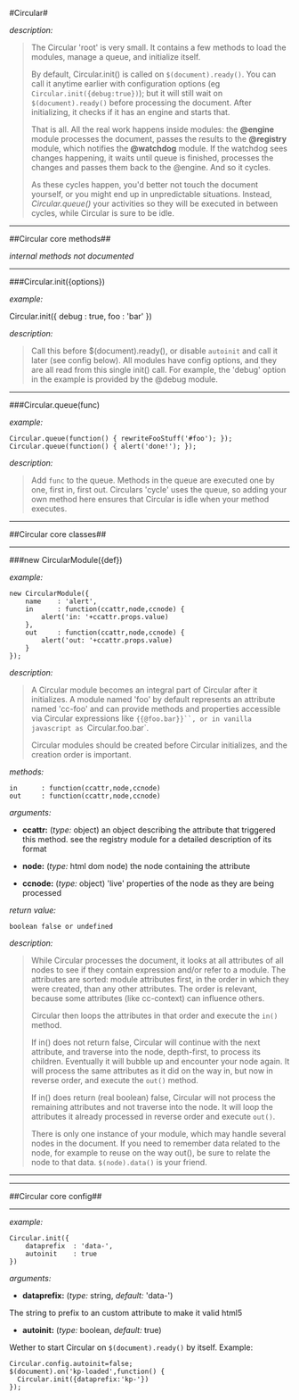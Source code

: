 #Circular#

*description:*

> The Circular 'root' is very small. It contains a few methods to load the modules, manage a queue, and initialize itself. 
>
> By default, Circular.init() is called on `$(document).ready()`. You can call it anytime earlier with configuration options (eg `Circular.init({debug:true})`); but it will still wait on `$(document).ready()` before processing the document. After initializing, it checks if it has an engine and starts that. 
>
> That is all. All the real work happens inside modules: the **@engine** module processes the document, passes the results to the **@registry** module, which notifies the **@watchdog** module. If the watchdog sees changes happening, it waits until queue is finished, processes the changes and passes them back to the @engine. And so it cycles.
>
> As these cycles happen, you'd better not touch the document yourself, or you might end up in unpredictable situations. Instead, *Circular.queue()* your activities so they will be executed in between cycles, while Circular is sure to be idle.
>

----

##Circular core methods##

*internal methods not documented*

----

###Circular.init({options})

*example:*

  Circular.init({
	  debug : true,
	  foo   : 'bar'
  })
	  
*description:*

> Call this before $(document).ready(), or disable `autoinit` and call it later (see config below). All modules have config options, and they are all read from this single init() call. For example, the 'debug' option in the example is provided by the @debug module. 

----

###Circular.queue(func)

*example:*

	Circular.queue(function() { rewriteFooStuff('#foo'); });
	Circular.queue(function() { alert('done!'); });
  
*description:*

> Add `func` to the queue. Methods in the queue are executed one by one, first in, first out. Circulars 'cycle' uses the queue, so adding your own method here ensures that Circular is idle when your method executes.

----

##Circular core classes##

----

###new CircularModule({def})

*example:*

	new CircularModule({
		name	: 'alert',
		in		: function(ccattr,node,ccnode) {
			alert('in: '+ccattr.props.value)
		},
		out		: function(ccattr,node,ccnode) {
			alert('out: '+ccattr.props.value)
		}
	});

	  
*description:*

> A Circular module becomes an integral part of Circular after it initializes. A module named 'foo' by default represents an attribute named 'cc-foo' and can provide methods and properties accessible via Circular expressions like `{{@foo.bar}}``, or in vanilla javascript as `Circular.foo.bar`.
>
> Circular modules should be created before Circular initializes, and the creation order is important. 

*methods:*

	in		: function(ccattr,node,ccnode)
	out		: function(ccattr,node,ccnode)

*arguments:*

- **ccattr:** (*type:* object)
	an object describing the attribute that triggered this method. see the
	registry module for a detailed description of its format

- **node:** (*type:* html dom node)
	the node containing the attribute

- **ccnode:** (*type:* object)
	'live' properties of the node as they are being processed

*return value:*

	boolean false or undefined


*description:*

> While Circular processes the document, it looks at all attributes of all nodes to see if they contain expression and/or refer to a module. The attributes are sorted:  module attributes first, in the order in which they were created, than any other attributes. The order is relevant, because some attributes (like cc-context) can influence others.
>
> Circular then loops the attributes in that order and execute the `in()` method. 
>
> If in() does not return false, Circular will continue with the next attribute, and traverse into the node, depth-first, to process its children. Eventually it will bubble up and encounter your node again. It will process the same attributes as it did on the way in, but now in reverse order, and execute the `out()` method. 
>
> If in() does return (real boolean) false, Circular will not process the remaining attributes and not traverse into the node. It will loop the attributes it already processed in reverse order and execute `out()`.
>
> There is only one instance of your module, which may handle several nodes in the document. If you need to remember data related to the node, for example to reuse on the way out(), be sure to relate the node to that data. `$(node).data()` is your friend.





----

----

##Circular core config##

----
	
*example:* 
	
	Circular.init({
		dataprefix	: 'data-',
		autoinit	: true
	})


*arguments:*


- **dataprefix:** (*type:* string, *default:* 'data-')

The string to prefix to an custom attribute to make it valid html5

- **autoinit:** (*type:* boolean, *default:* true)

Wether to start Circular on `$(document).ready()` by itself. Example:
  
	Circular.config.autoinit=false;
	$(document).on('kp-loaded',function() {
	  Circular.init({dataprefix:'kp-'})
	});






